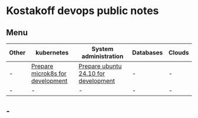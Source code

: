 # Kostakoff devops public notes
## Menu

|Other|kubernetes|System administration|Databases|Clouds|
| --- | --- | --- |---| --- |
|-|[Prepare microk8s for development](/docks/ubuntu24-microk8s.md)|[Prepare ubuntu 24.10 for development](/docks/ubuntu24-for-work.md)|-|-|
|-|-|-|-|-|

## -
